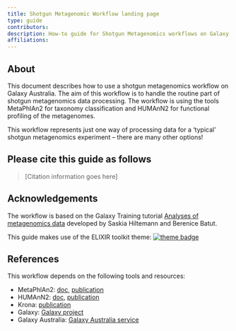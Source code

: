 ```yaml
---
title: Shotgun Metagenomic Workflow landing page
type: guide
contributors: 
description: How-to guide for Shotgun Metagenomics workflows on Galaxy Australia.
affiliations: 
---
```



## About 

This document describes how to use a shotgun metagenomics workflow on Galaxy Australia. The aim of this workflow is to handle the routine part of shotgun metagenomics data processing. The workflow is using the tools MetaPhlAn2 for taxonomy classification and HUMAnN2 for functional profiling of the metagenomes.  

This workflow represents just one way of processing data for a ‘typical’ shotgun metagenomics experiment – there are many other options!  


## Please cite this guide as follows

> [Citation information goes here]


## Acknowledgements

The workflow is based on the Galaxy Training tutorial [Analyses of metagenomics data](https://training.galaxyproject.org/training-material/topics/metagenomics/tutorials/general-tutorial/tutorial.html#shotgun-metagenomics-data) developed by Saskia Hiltemann and Berenice Batut. 

This guide makes use of the ELIXIR toolkit theme: [![theme badge](https://img.shields.io/badge/ELIXIR%20toolkit%20theme-jekyll-blue?color=0d6efd)](https://github.com/ELIXIR-Belgium/elixir-toolkit-theme)


## References

This workflow depends on the following tools and resources:
* MetaPhlAn2: [doc](https://huttenhower.sph.harvard.edu/metaphlan), [publication](https://www.nature.com/articles/nmeth.3589)
* HUMAnN2: [doc](http://huttenhower.sph.harvard.edu/humann), [publication](https://www.nature.com/articles/s41592-018-0176-y)
* Krona: [publication](https://bmcbioinformatics.biomedcentral.com/articles/10.1186/1471-2105-12-385)
* Galaxy: [Galaxy project](https://galaxyproject.org/) 
* Galaxy Australia: [Galaxy Australia service](https://usegalaxy.org.au/)
